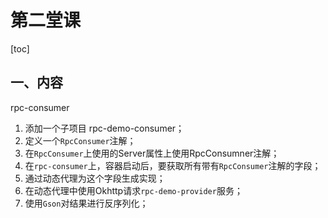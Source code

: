 # 第二堂课

[toc]

## 一、内容

rpc-consumer

1. 添加一个子项目 rpc-demo-consumer；
1. 定义一个`RpcConsumer`注解；
1. 在`RpcConsumer`上使用的Server属性上使用RpcConsumner注解；
1. 在`rpc-consumer`上，容器启动后，要获取所有带有`RpcConsumer`注解的字段；
1. 通过动态代理为这个字段生成实现；
1. 在动态代理中使用Okhttp请求`rpc-demo-provider`服务；
1. 使用`Gson`对结果进行反序列化；